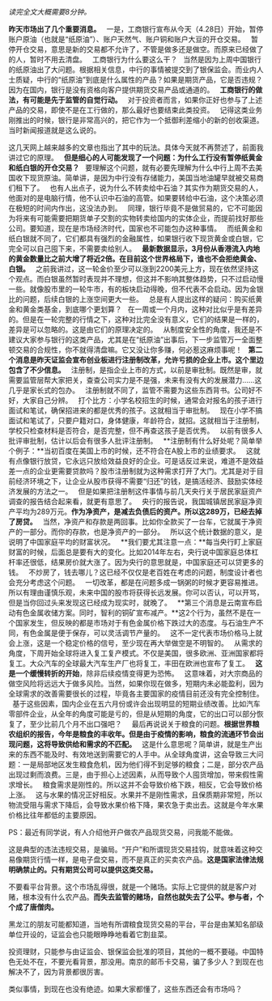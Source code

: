 *读完全文大概需要8分钟。*  
  
**昨天市场出了几个重要消息。**
 
一是，工商银行宣布从今天（4.28日）开始，暂停账户原油（也就是“纸原油”）、账户天然气、账户铜和账户大豆的开仓交易。
 
暂停开仓交易，意思是新的交易都不允许了，不管是做多还是做空。而原来已经做了的人，暂时不用去清盘。
 
工商银行为什么要这么干？
 
当然是因为上周中国银行的纸原油出了大问题。根据相关信息，中行的事情被提交到了银保监会。而业内人士质疑，中行的“纸原油”到底是什么属性的产品？如果是期货产品，它是否违规？因为在国内，银行是没有资格向客户提供期货交易产品或通道的。
 
**工商银行的做法，有可能是先于监管的自觉行动。**
 
对于投资者而言，如果你正好也参与了上述产品的交易，即使不是在工行做的，那么最好也要结束此类投资。
 
记得这类业务刚推出的时候，银行是非常高兴的，把它作为一个抵御利差缩小的新的创收渠道。当时新闻报道就是这么说的。
  
这几天网上越来越多的文章也指出了其中的玩法。具体今天就不再赘述了，前面我讲过它的原理。
 
**但是细心的人可能发现了一个问题：为什么工行没有暂停纸黄金和纸白银的开仓交易？**
 
要理解这个问题，就有必要先理解为什么中行上周不去美国收下现货原油。简单讲，是因为中行没有存储能力，美国当地油罐早就被交易商们租下了。
 
也有人出点子，说为什么不转卖给中石油？其实作为期货交易的人，他面对的是电脑行情，他不认识中石油的高管。如果要转给中石油，这个决策必须在极短的时间内作出，这没法办到。
 
同理，银行毕竟不是做贸易的，它不可能因为将来有可能需要把期货单子交割的实物转卖给国内的实体企业，而提前找好那些公司。要知道，现在是市场经济时代，国家也不可能包办这种事情。
 
而纸黄金和纸白银就不同了，它们都具有强烈的金融属性，如果银行收下现货黄金或白银，它完全可以自己囤下来，不需要卖给别人。
 
**最新数据显示，3月份从香港流入内地的黄金数量比之前大增了将近2倍。在目前这个世界格局下，谁也不会拒绝黄金、白银。**
 
之前我讲过，这一轮金价至少可以涨到2200美元上方，现在依然坚持这个观点。而白银虽然暂时表现并不理想，但这并不影响其整体趋势，只不过启动慢一些。就像股市里的一轮牛市，有的板块启动得晚，但不代表不会启动。因为金银比的问题，后续白银的上涨空间更大一些。
 
总是有人提出这样的疑问：购买纸黄金和黄金类基金，到底哪个更划算？
 
在一周或一个月内，这种对比似乎是有差异的。但是在一轮完整的行情之下，这种对比完全没有意义，它们的结果是一样的，差异是可以忽略的。这是由它们的原理决定的。
 
从制度安全性的角度，我还是不建议大家参与银行的这类产品，尤其是在“纸原油”出事后，下一步监管万一全面整顿交易的合规性，你不就得清盘嘛。它又没让你多赚，何必惹这麻烦事呢！
 
**第二个消息是昨天证监会宣布创业板进行注册制改革，允许亏损的企业上市。这个里边包含了不少信息。**
 
注册制，是指企业上市的方式，以前是审批制。既然是审，就需要监管层帮大家把关，查查公司实力是不是强，未来有没有大的发展潜力......这几乎是家长式的包办。
 
注册制就不同了，监管不需要为这些东西背书。公司好不好，大家自己分辨。
 
打个比方：小学名校招生的时候，通常会对报名的孩子进行面试和笔试，确保招进来的都是优秀的孩子。这就相当于审批制。
 
现在小学不搞面试和笔试了，只要户籍对口，身体健康，年龄符合，就招。这就相当于注册制，学校只检查材料是否符合，是否完整，但不再查这孩子是否优秀。
 
以前有很多人批评审批制，估计以后会有很多人批评注册制。
 
**注册制有什么好处呢？简单举个例子：**当初百度在美国上市的时候，还不符合在A股上市的业绩要求。
 
这就有点像银行放贷，它永远只放给效益良好的企业。可是话反过来说，难道不是效益差一点的企业更需要贷款吗？股市注册制就为这种需求打开了大门。尤其是对于目前经济环境之下，让企业从股市获得不需要“归还”的钱，是搞活经济、鼓励实体经济发展的方法之一。
 
但是如果把注册制这件事情与前几天央行关于居民家庭资产调查的报告结合起来看，就更有意思了。
 
央行的报告说，我国城镇居民家庭净资产平均为289万元。**作为净资产，是减去负债后的资产。所以这289万，已经去掉了房贷。**
 
当然，净资产和存款是两回事。比如你全款买了一台车，它就属于净资产的一部分。而你的存款，也是净资产的一部分。
 
所以这个统计数据的意义，是说明了中国家庭平均的财富状况。
 
**我们要尤其注意一点：**每当央行盯上家庭财富的时候，后面总是要有大的变化。比如2014年左右，央行说中国家庭总体杠杆率还很低，结果房价就大涨了。因为央行的意思就是，中国家庭还可以贷更多的钱。
 
不炒房了，钱去哪儿？这已经不仅仅是老百姓在考虑的问题，制度设计者也会充分考虑这个问题。
 
一切改革，都是在问题多成一锅粥的时候才更容易推进。所以有理由谨慎乐观，未来中国的股市将获得长远发展。你可以否认，可以开骂，但是当你回过头来发现这已经成为现实时，就晚了。
 
**第三个消息是云南宣布启动有色金属收储方案。同时，智利的铜矿宣布减产。**这2个行为，虽然不是在一个国家发生，但反映的都是市场对于有色金属价格下跌过大的态度。与石油生产不同，有色金属是便于保存，可以灵活调节产量的。
 
这不一定代表市场价格马上就会上涨，这是一个稳定价格的信号，至少现在再大举做空是不明智的。
 
从需求的角度，下周开始全球将进入复工复产模式。不仅是美国，很多欧洲、亚洲国家都将复工。大众汽车的全球最大汽车生产厂也将复工，丰田在欧洲也宣布了复工。
 
**这是一个缓慢转折的开始**，除非后续疫情变得更为恐怖。
 
这意味着，对大宗商品的做空风险将远远大于做多风险。当然，如果你现在做多，短期内未必能盈利，因为全球需求的改善需要很长的过程，毕竟各主要国家的疫情目前还没有完全控制住。
 
基于这些因素，国内企业在五六月份或许会出现明显的短期业绩改善。比如汽车零部件企业，从全年的角度可能是亏的，但是从短期的角度，它的出口可以部分恢复了，至少比前几个月不出口强吧？
 
 
最后再说说关于粮食的问题。**根据世界粮农组织的报告，今年是粮食的丰收年。但是由于疫情的影响，粮食的流通环节会出现问题，这将导致供给和需求的不匹配。**
 
这是什么意思呢？简单讲，就是生产出来的东西不能及时、有效地送到需要它的人手中。从全球角度讲，这会导致三大问题：一是局部地区发生粮食危机，因为他们得不到足够的粮食；二是，部分农产品出现过剩而浪费。三是，由于担心上述因素，从而导致个人囤货增加，带来假性需求增长。
 
粮食需求是刚性的。所以这并不会导致价格下跌，相反，它会导致价格上涨。
 
这与水果的情况正好相反。水果并不是刚性需求，且保质期非常短，所以物流受阻与需求下降后，会导致水果价格下降，果农急于卖出去。这就是今年水果价格比往年都低的主要原因。
  
PS：最近有同学说，有人介绍他开户做农产品现货交易，问我能不能做。
  
这是典型的违法违规交易，是骗局。“开户”和所谓现货交易挂钩，就意味着这种交易像期货行情一样，是电子盘交易，而不是真正的买卖农产品。**这是国家法律法规明确禁止的。只有期货公司可以提供这类交易。**
  
不要看平台背景。这个市场乱得很，就是一个赌场。实际上它提供的就是客户对赌，根本没有什么农产品。**而失去监管的赌场，自然也就失去了公平。参与者，个个成了唐僧肉。**
  
黑龙江的朋友可能都知道，当地有所谓粮食现货交易的平台，平台是由某知名部级单位开设的，证监会也只能眼睁睁地看着它割韭菜。
  
投资理财，只能参与由证监会、银保监会批准的项目，其他的一概不要碰。中国特色无处不在，不要光看背景，那没用。南京的邮币卡交易，骗了多少人？到现在也解决不了，因为背景都很厉害。
  
类似事情，到现在也没有绝迹。如果大家都懂了，这些东西还会有市场吗？
